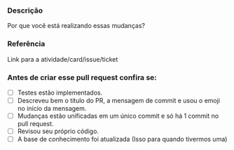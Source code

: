 ### Descrição

Por que você está realizando essas mudanças?

### Referência

Link para a atividade/card/issue/ticket

### Antes de criar esse pull request confira se:

- [ ] Testes estão implementados.
- [ ] Descreveu bem o título do PR, a mensagem de commit e usou o emoji no início da mensagem.
- [ ] Mudanças estão unificadas em um único commit e só há 1 commit no pull request.
- [ ] Revisou seu próprio código.
- [ ] A base de conhecimento foi atualizada (Isso para quando tivermos uma)
